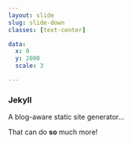 ```yaml
---
layout: slide
slug: slide-down
classes: [text-center]

data:
  x: 0
  y: 2000
  scale: 3

---
```


### Jekyll

A blog-aware static site generator...

That can do **so** much more!
